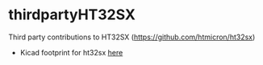 
# thirdpartyHT32SX

Third party contributions to HT32SX (https://github.com/htmicron/ht32sx)

* Kicad footprint for ht32sx [here](./kicad)
